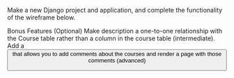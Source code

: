Make a new Django project and application, and complete the functionality of the wireframe below.

Bonus Features (Optional)
Make description a one-to-one relationship with the Course table rather than a column in the course table (intermediate).
Add a <button> that allows you to add comments about the courses and render a page with those comments (advanced)
